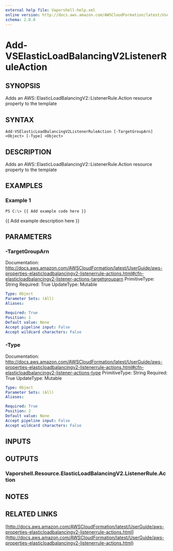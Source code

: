 ```yaml
---
external help file: Vaporshell-help.xml
online version: http://docs.aws.amazon.com/AWSCloudFormation/latest/UserGuide/aws-properties-elasticloadbalancingv2-listenerrule-actions.html
schema: 2.0.0
---
```


# Add-VSElasticLoadBalancingV2ListenerRuleAction

## SYNOPSIS
Adds an AWS::ElasticLoadBalancingV2::ListenerRule.Action resource property to the template

## SYNTAX

```
Add-VSElasticLoadBalancingV2ListenerRuleAction [-TargetGroupArn] <Object> [-Type] <Object>
```

## DESCRIPTION
Adds an AWS::ElasticLoadBalancingV2::ListenerRule.Action resource property to the template

## EXAMPLES

### Example 1
```
PS C:\> {{ Add example code here }}
```

{{ Add example description here }}

## PARAMETERS

### -TargetGroupArn
Documentation: http://docs.aws.amazon.com/AWSCloudFormation/latest/UserGuide/aws-properties-elasticloadbalancingv2-listenerrule-actions.html#cfn-elasticloadbalancingv2-listener-actions-targetgrouparn
PrimitiveType: String
Required: True
UpdateType: Mutable

```yaml
Type: Object
Parameter Sets: (All)
Aliases: 

Required: True
Position: 1
Default value: None
Accept pipeline input: False
Accept wildcard characters: False
```

### -Type
Documentation: http://docs.aws.amazon.com/AWSCloudFormation/latest/UserGuide/aws-properties-elasticloadbalancingv2-listenerrule-actions.html#cfn-elasticloadbalancingv2-listener-actions-type
PrimitiveType: String
Required: True
UpdateType: Mutable

```yaml
Type: Object
Parameter Sets: (All)
Aliases: 

Required: True
Position: 2
Default value: None
Accept pipeline input: False
Accept wildcard characters: False
```

## INPUTS

## OUTPUTS

### Vaporshell.Resource.ElasticLoadBalancingV2.ListenerRule.Action

## NOTES

## RELATED LINKS

[http://docs.aws.amazon.com/AWSCloudFormation/latest/UserGuide/aws-properties-elasticloadbalancingv2-listenerrule-actions.html](http://docs.aws.amazon.com/AWSCloudFormation/latest/UserGuide/aws-properties-elasticloadbalancingv2-listenerrule-actions.html)

